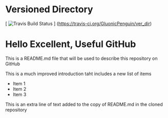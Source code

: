 # Versioned Directory

[ ![Travis Build Status](https://travis-ci.org/GluonicPenguin/ver_dir.svg?branch=master) ]
(https://travis-ci.org/GluonicPenguin/ver_dir)

# Hello Excellent, Useful GitHub

This is a README.md file that will be used to describe this
repository on GitHub

This is a much improved introduction taht includes a
new list of items

* Item 1
* Item 2
* Item 3

This is an extra line of text added to the copy
of README.md in the cloned repository
